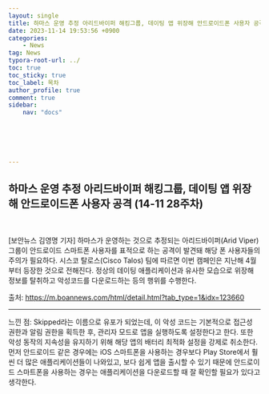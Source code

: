 ```yaml
---
layout: single
title: 하마스 운영 추정 아리드바이퍼 해킹그룹, 데이팅 앱 위장해 안드로이드폰 사용자 공격 (14-11 28주차)
date: 2023-11-14 19:53:56 +0900
categories: 
    - News
tag: News
typora-root-url: ../
toc: true
toc_sticky: true
toc_label: 목차
author_profile: true
comment: true
sidebar:
    nav: "docs"






---
```




## 하마스 운영 추정 아리드바이퍼 해킹그룹, 데이팅 앱 위장해 안드로이드폰 사용자 공격 (14-11 28주차)

<br>

[보안뉴스 김영명 기자] 하마스가 운영하는 것으로 추정되는 아리드바이퍼(Arid Viper) 그룹이 안드로이드 스마트폰 사용자를 표적으로 하는 공격이 발견돼 해당 폰 사용자들의 주의가 필요하다. 시스코 탈로스(Cisco Talos) 팀에 따르면 이번 캠페인은 지난해 4월부터 등장한 것으로 전해진다. 정상의 데이팅 애플리케이션과 유사한 모습으로 위장해 정보를 탈취하고 악성코드를 다운로드하는 등의 행위를 수행한다.

출처:  https://m.boannews.com/html/detail.html?tab_type=1&idx=123660

***

느낀 점: Skipped라는 이름으로 유포가 되었는데, 이 악성 코드는 기본적으로 접근성 권한과 알림 권한을 획득한 후, 관리자 모드로 앱을 실행하도록 설정한다고 한다. 또한 악성 동작의 지속성을 유지하기 위해 해당 앱의 배터리 최적화 설정을 강제로 취소한다. 먼저 안드로이드 같은 경우에는 iOS 스마트폰을 사용하는 경우보다 Play Store에서 훨씬 더 많은 애플리케이션들이 나와있고, 보다 쉽게 앱을 출시할 수 있기 때문에 안드로이드 스마트폰을 사용하는 경우는 애플리케이션을 다운로드할 때 잘 확인할 필요가 있다고 생각한다. 